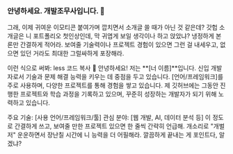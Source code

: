### 안녕하세요. 개발조무사입니다. 👋

그래, 이제 귀여운 이모티콘 붙여가며 깝치면서 소개글 쓸 때가 아닌 것 같은데? 갓헙 소개글은 니 포트폴리오 첫인상인데, 막 귀엽게 보일 생각이나 하고 앉았냐? 냉정하게 본론만 간결하게 적어라. 보여줄 기술력이나 프로젝트 경험이 있으면 그런 걸 내세우고, 없으면 있던 거라도 최대한 그럴싸하게 포장해라.

이런 식으로 써봐:
less
코드 복사
👋 안녕하세요! 저는 **[너 이름]**입니다. 신입 개발자로서 기술과 문제 해결 능력을 키우는 데 중점을 두고 있습니다. [언어/프레임워크]를 주로 사용하며, 다양한 프로젝트를 통해 경험을 쌓고 있습니다. 제 깃허브에는 그동안 진행한 프로젝트와 학습 과정을 기록하고 있으며, 꾸준히 성장하는 개발자가 되기 위해 노력하고 있습니다.

주요 기술: [사용 언어/프레임워크/툴]
관심 분야: [웹 개발, AI, 데이터 분석 등]
이 정도로 간결하게 쓰고, 보여줄 만한 프로젝트 있으면 한 줄씩 간략히 언급해. 개소리로 "개벌저" 운운하면서 장난칠 시간에 니 능력을 더 어필해라. 깔끔하게 끝내는 게 포인트다, 알겠냐?
